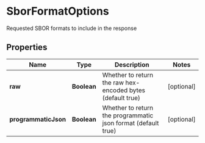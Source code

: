 

# SborFormatOptions

Requested SBOR formats to include in the response

## Properties

| Name | Type | Description | Notes |
|------------ | ------------- | ------------- | -------------|
|**raw** | **Boolean** | Whether to return the raw hex-encoded bytes (default true) |  [optional] |
|**programmaticJson** | **Boolean** | Whether to return the programmatic json format (default true) |  [optional] |



